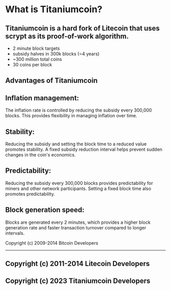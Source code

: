 
What is Titaniumcoin?
=====================


Titaniumcoin is a hard fork of Litecoin that uses scrypt as its proof-of-work algorithm.
----------------------------------------------------------------------------------------
 - 2 minute block targets
 - subsidy halves in 300k blocks (~4 years)
 - ~300 million total coins
 - 30 coins per block


Advantages of Titaniumcoin
--------------------------

Inflation management:
---------------------
The inflation rate is controlled by reducing the subsidy every 300,000 blocks. This provides flexibility in managing inflation over time.

Stability:
----------
Reducing the subsidy and setting the block time to a reduced value promotes stability. A fixed subsidy reduction interval helps prevent sudden changes in the coin's economics.

Predictability:
---------------
Reducing the subsidy every 300,000 blocks provides predictability for miners and other network participants. Setting a fixed block time also promotes predictability.

Block generation speed:
-----------------------
Blocks are generated every 2 minutes, which provides a higher block generation rate and faster transaction turnover compared to longer intervals.



Copyright (c) 2009-2014 Bitcoin Developers

-------------------------------------------
Copyright (c) 2011-2014 Litecoin Developers
-------------------------------------------

Copyright (c) 2023 Titaniumcoin Developers
-------------------------------------------
 
